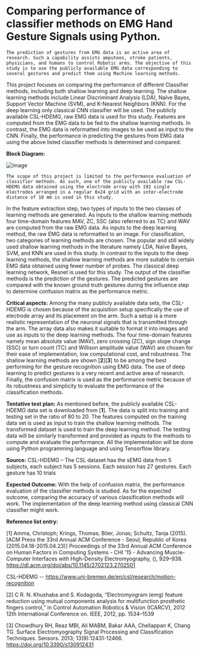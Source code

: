 # Comparing performance of classifier methods on EMG Hand Gesture Signals using Python.

	The prediction of gestures from EMG data is an active area of research. Such a capability assists amputees, stroke patients, physicians, and humans to control Robotic arms. The objective of this study is to use the publicly available EMG data corresponding to several gestures and predict them using Machine learning methods. 
This project focuses on comparing the performance of different Classifier methods, including both shallow learning and deep learning. The shallow learning methods include Linear Discriminant Analysis (LDA), Naïve Bayes, Support Vector Machine (SVM), and K-Nearest Neighbors (KNN). For the deep learning only classical CNN classifier will be used. 
The publicly available CSL-HDEMG, raw EMG data is used for this study. Features are computed from the EMG data to be fed to the shallow learning methods. In contrast, the EMG data is reformatted into images to be used as input to the CNN. Finally, the performance in predicting the gestures from EMG data using the above listed classifier methods is determined and compared.

**Block Diagram:** 


![image](https://github.com/PallaviK-Git/engr845_project_KulkarniP/assets/22448278/1bbdba59-13e8-43f9-a778-1915517076c1)

	The scope of this project is limited to the performance evaluation of classifier methods. As such, one of the publicly available raw CSL-HDEMG data obtained using the electrode array with 192 single electrodes arranged in a regular 8x24 grid with an inter-electrode distance of 10 mm is used in this study. 
In the feature extraction step, two types of inputs to the two classes of learning methods are generated. As inputs to the shallow learning methods four time-domain features MAV, ZC, SSC (also referred to as TC) and WAV are computed from the raw EMG data. As inputs to the deep learning method, the raw EMG data is reformatted to an image. 
	For classification, two categories of learning methods are chosen. The popular and still widely used shallow learning methods in the literature namely LDA, Naïve Bayes, SVM, and KNN are used in this study. In contrast to the inputs to the deep learning methods, the shallow learning methods are more suitable to certain EMG data obtained using fewer number of probes. The classical deep learning network, Resnet is used for this study.
The output of the classifier methods is the prediction of the gestures. The predicted gestures are compared with the known ground truth gestures during the influence step to determine confusion matrix as the performance metric. 

**Critical aspects:**
	Among the many publicly available data sets, the CSL-HDEMG is chosen because of the acquisition setup specifically the use of electrode array and its placement on the arm. Such a setup is a more realistic representation of the neuronal signals that is transmitted through the arm. The array data also makes it suitable to format it into images and use as inputs to the deep learning methods.
The four time-domain features namely mean absolute value (MAV), zero crossing (ZC), sign slope change (SSC) or turn count (TC) and Willison amplitude value (WAV) are chosen for their ease of implementation, low computational cost, and robustness.
The shallow learning methods are shown [**2**][**3**] to be among the best performing for the gesture recognition using EMG data. The use of deep learning to predict gestures is a very recent and active area of research.
Finally, the confusion matrix is used as the performance metric because of its robustness and simplicity to evaluate the performance of the classification methods.

**Tentative test plan:**
	As mentioned before, the publicly available CSL-HDEMG data set is downloaded from [**1**].
The data is split into training and testing set in the ratio of 80 to 20. The features computed on the training data set is used as input to train the shallow learning methods. The transformed dataset is used to train the deep learning method. The testing data will be similarly transformed and provided as inputs to the methods to compute and evaluate the performance. 
	All the implementation will be done using Python programming language and using Tensorflow library.

**Source:** CSL-HDEMG – The CSL dataset has the sEMG data from 5 subjects, each subject has 5 sessions. Each session has 27 gestures. Each gesture has 10 trials

**Expected Outcome:** With the help of confusion matrix, the performance evaluation of the classifier methods is studied. As for the expected outcome, comparing the accuracy of various classification methods will work. The implementation of the deep learning method using classical CNN classifier might work.

**Reference list entry:**

[1] Amma, Christoph; Krings, Thomas; Böer, Jonas; Schultz, Tanja (2015). [ACM Press the 33rd Annual ACM Conference - Seoul, Republic of Korea (2015.04.18-2015.04.23)] Proceedings of the 33rd Annual ACM Conference on Human Factors in Computing Systems - CHI '15 - Advancing Muscle-Computer Interfaces with High-Density Electromyography, (), 929–938. https://dl.acm.org/doi/abs/10.1145/2702123.2702501

CSL-HDEMG -- https://www.uni-bremen.de/en/csl/research/motion-recognition

[2] C R. N. Khushaba and S. Kodagoda, “Electromyogram (emg) feature reduction using mutual components analysis for multifunction prosthetic
fingers control,” in Control Automation Robotics & Vision (ICARCV),
2012 12th International Conference on. IEEE, 2012, pp. 1534–1539

[3] Chowdhury RH, Reaz MBI, Ali MABM, Bakar AAA, Chellappan K, Chang TG. Surface Electromyography Signal Processing and Classification Techniques. Sensors. 2013; 13(9):12431-12466. https://doi.org/10.3390/s130912431
